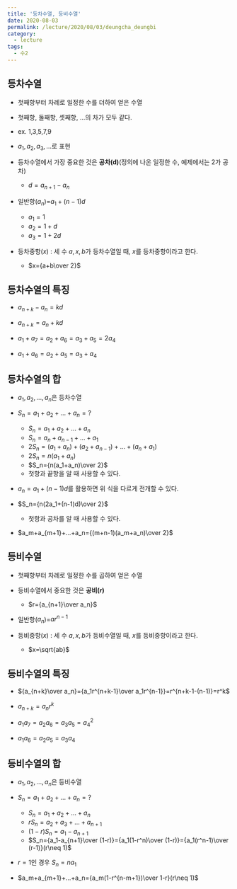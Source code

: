 ```yaml
---
title: '등차수열, 등비수열'
date: 2020-08-03
permalink: /lecture/2020/08/03/deungcha_deungbi
category:
  - lecture
tags:
  - 수2
---
```


## 등차수열
- 첫째항부터 차례로 일정한 수를 더하여 얻은 수열

- 첫째항, 둘째항, 셋째항, ...의 차가 모두 같다.

- ex. 1,3,5,7,9

- $a_1, a_2, a_3, ...$로 표현

- 등차수열에서 가장 중요한 것은 **공차(d)**(정의에 나온 일정한 수, 예제에서는 2가 공차)
	- $d=a_{n+1}-a_n$

- 일반항($a_n$)=$a_1+(n-1)d$
	- $a_1=1$
	- $a_2=1+d$
	- $a_3=1+2d$

- 등차중항($x$) : 세 수 $a,x,b$가 등차수열일 때, $x$를 등차중항이라고 한다.
	- $x={a+b\over 2}$

## 등차수열의 특징
- $a_{n+k}-a_n=kd$

- $a_{n+k}=a_n+kd$

- $a_1+a_7=a_2+a_6=a_3+a_5=2a_4$

- $a_1+a_6=a_2+a_5=a_3+a_4$

## 등차수열의 합
- $a_1, a_2, ..., a_n$은 등차수열

- $S_n=a_1+a_2+...+a_n=?$

	- $S_n=a_1+a_2+...+a_n$
	- $S_n=a_n+a_{n-1}+...+a_1$
	- $2S_n=(a_1+a_n)+(a_2+a_{n-1})+...+(a_n+a_1)$
	- $2S_n=n(a_1+a_n)$
	- $S_n={n(a_1+a_n)\over 2}$
	- 첫항과 끝항을 알 때 사용할 수 있다.

- $a_n=a_1+(n-1)d$를 활용하면 위 식을 다르게 전개할 수 있다.

- $S_n={n(2a_1+(n-1)d)\over 2}$
	- 첫항과 공차를 알 때 사용할 수 있다.

- $a_m+a_{m+1}+...+a_n={(m+n-1)(a_m+a_n)\over 2}$

## 등비수열
- 첫째항부터 차례로 일정한 수를 곱하여 얻은 수열

- 등비수열에서 중요한 것은 **공비($r$)**
	- $r={a_{n+1}\over a_n}$

- 일반항($a_n$)=$ar^{n-1}$

- 등비중항($x$) : 세 수 $a,x,b$가 등비수열일 때, $x$를 등비중항이라고 한다.
	- $x=\sqrt{ab}$

## 등비수열의 특징
- ${a_{n+k}\over a_n}={a_1r^{n+k-1}\over a_1r^{n-1}}=r^{n+k-1-(n-1)}=r^k$

- ${a_{n+k}}=a_nr^k$

- $a_1a_7=a_2a_6=a_3a_5=a_4^2$

- $a_1a_6=a_2a_5=a_3a_4$

## 등비수열의 합
- $a_1, a_2, ..., a_n$은 등비수열

- $S_n=a_1+a_2+...+a_n=?$

	- $S_n=a_1+a_2+...+a_n$
	- $rS_n=a_2+a_3+...+a_{n+1}$
	- $(1-r)S_n=a_1-a_{n+1}$
	- $S_n={a_1-a_{n+1}\over (1-r)}={a_1(1-r^n)\over (1-r)}={a_1(r^n-1)\over (r-1)}(r\neq 1)$

- $r=1$인 경우 $S_n=na_1$

- $a_m+a_{m+1}+...+a_n={a_m(1-r^{n-m+1})\over 1-r}(r\neq 1)$